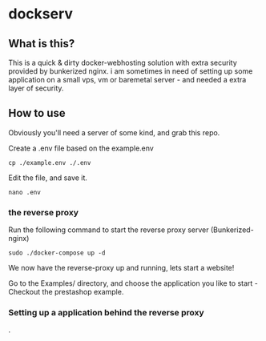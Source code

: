 # dockserv



## What is this?

This is a quick & dirty docker-webhosting solution with extra security provided by bunkerized nginx. i am sometimes in need of setting up some application on a small vps, vm or baremetal server - and needed a extra layer of security.


## How to use

Obviously you'll need a server of some kind, and grab this repo.

Create a .env file based on the example.env

``cp ./example.env ./.env``

Edit the file, and save it.

``nano .env``

### the reverse proxy

Run the following command to start the reverse proxy server (Bunkerized-nginx)

``sudo ./docker-compose up -d``

We now have the reverse-proxy up and running, lets start a website!

Go to the Examples/ directory, and choose the application you like to start - Checkout the prestashop example.

### Setting up a application behind the reverse proxy

.
